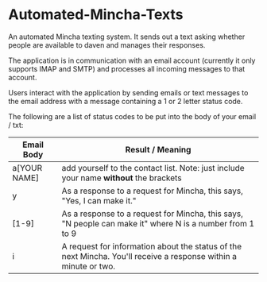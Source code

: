 Automated-Mincha-Texts
======================

An automated Mincha texting system. It sends out a text asking whether people are available to daven and manages their responses.

The application is in communication with an email account (currently it only supports IMAP and SMTP) and processes all incoming messages to that account.

Users interact with the application by sending emails or text messages to the email address with a message containing a 1 or 2 letter status code.

The following are a list of status codes to be put into the body of your email / txt:

| Email Body     |  Result / Meaning |
| ------------   | ----------------- |
| a[YOUR NAME]   | add yourself to the contact list. Note: just include your name **without** the brackets |
| y              | As a response to a request for Mincha, this says, "Yes, I can make it." |
| [1-9]          | As a response to a request for Mincha, this says, "N people can make it" where N is a number from 1 to 9 |
| i              | A request for information about the status of the next Mincha. You'll receive a response within a minute or two. |
